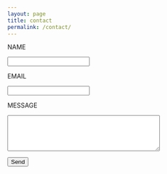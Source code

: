 ```yaml
---
layout: page
title: contact
permalink: /contact/
---
```


<div id='contact'>
    <form method="post" action="https://formspree.io/ez560@nyu.edu">
        <!-- required text input -->
        <p>NAME</p>
        <input id="name" type="text" name="name" required>
        <!-- required email input -->
        <p>EMAIL</p>
        <input id="email" type="email" name="email" required>
        <!-- text field with placeholder text -->
        <p>MESSAGE</p>
        <textarea id="message" name="message" cols="40" rows="5"></textarea>
        <p><input type="submit" value="Send"></p>
    </form>
</div>
